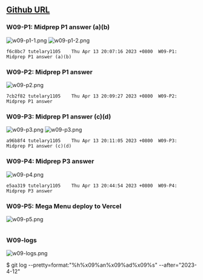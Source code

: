 ## [Github URL](https://github.com/tutelary1105/1112-1N-js-demo-211411011)

### W09-P1: Midprep P1 answer (a)(b)

![w09-p1-1.png](https://izfkkkxjvqncdvyzzpkv.supabase.co/storage/v1/object/public/demo-11/md_1N_img/w09-p1-1.png)
![w09-p1-2.png](https://izfkkkxjvqncdvyzzpkv.supabase.co/storage/v1/object/public/demo-11/md_1N_img/w09-p1-2.png)

```
f6c8bc7 tutelary1105    Thu Apr 13 20:07:16 2023 +0800  W09-P1: Midprep P1 answer (a)(b)
```

### W09-P2: Midprep P1 answer

![w09-p2.png](https://izfkkkxjvqncdvyzzpkv.supabase.co/storage/v1/object/public/demo-11/md_1N_img/w09-p2.png)

```
7cb2f82 tutelary1105    Thu Apr 13 20:09:27 2023 +0800  W09-P2: Midprep P1 answer
```

### W09-P3: Midprep P1 answer (c)(d)

![w09-p3.png](https://izfkkkxjvqncdvyzzpkv.supabase.co/storage/v1/object/public/demo-11/md_1N_img/w09-p3-1.png)
![w09-p3.png](https://izfkkkxjvqncdvyzzpkv.supabase.co/storage/v1/object/public/demo-11/md_1N_img/w09-p3-2.png)

```
a96b8f4 tutelary1105    Thu Apr 13 20:11:05 2023 +0800  W09-P3: Midprep P1 answer (c)(d)
```

### W09-P4: Midprep P3 answer

![w09-p4.png](https://izfkkkxjvqncdvyzzpkv.supabase.co/storage/v1/object/public/demo-11/md_1N_img/w09-p4.png)

```
e5aa319 tutelary1105    Thu Apr 13 20:44:54 2023 +0800  W09-P4: Midprep P3 answer
```

### W09-P5: Mega Menu deploy to Vercel

![w09-p5.png](https://izfkkkxjvqncdvyzzpkv.supabase.co/storage/v1/object/public/demo-11/md_1N_img/w09-p5.png)

```

```

### W09-logs

![w09-logs.png](https://izfkkkxjvqncdvyzzpkv.supabase.co/storage/v1/object/public/demo-11/md_1N_img/w09-logs.png)

$ git log --pretty=format:"%h%x09%an%x09%ad%x09%s" --after="2023-4-12"
